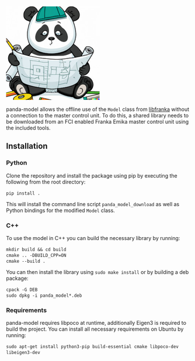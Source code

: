 ![robot_model logo](https://raw.githubusercontent.com/JeanElsner/panda_model/main/logo.jpg)

panda-model allows the offline use of the `Model` class from [libfranka](https://github.com/frankaemika/libfranka) without a connection to the master control unit. To do this, a shared library needs to be downloaded from an FCI enabled Franka Emika master control unit using the included tools.

## Installation
### Python
Clone the repository and install the package using pip by executing the following from the root directory:
```
pip install .
```
This will install the command line script `panda_model_download` as well as Python bindings for the modified `Model` class.
### C++
To use the model in C++ you can build the necessary library by running:
```
mkdir build && cd build
cmake .. -DBUILD_CPP=ON
cmake --build .
```
You can then install the library using `sudo make install` or by building a deb package:
```
cpack -G DEB
sudo dpkg -i panda_model*.deb
```
### Requirements
panda-model requires libpoco at runtime, additionally Eigen3 is required to build the project. You can install all necessary requirements on Ubuntu by running:
```
sudo apt-get install python3-pip build-essential cmake libpoco-dev libeigen3-dev
```